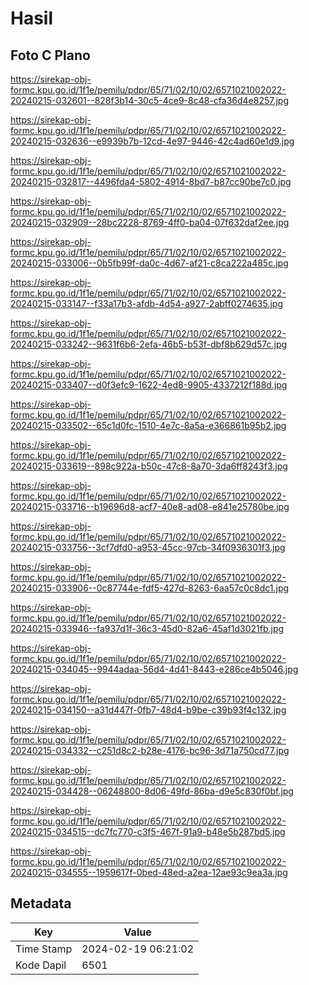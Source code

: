 # Hasil

## Foto C Plano

https://sirekap-obj-formc.kpu.go.id/1f1e/pemilu/pdpr/65/71/02/10/02/6571021002022-20240215-032601--828f3b14-30c5-4ce9-8c48-cfa36d4e8257.jpg

https://sirekap-obj-formc.kpu.go.id/1f1e/pemilu/pdpr/65/71/02/10/02/6571021002022-20240215-032636--e9939b7b-12cd-4e97-9446-42c4ad60e1d9.jpg

https://sirekap-obj-formc.kpu.go.id/1f1e/pemilu/pdpr/65/71/02/10/02/6571021002022-20240215-032817--4496fda4-5802-4914-8bd7-b87cc90be7c0.jpg

https://sirekap-obj-formc.kpu.go.id/1f1e/pemilu/pdpr/65/71/02/10/02/6571021002022-20240215-032909--28bc2228-8769-4ff0-ba04-07f632daf2ee.jpg

https://sirekap-obj-formc.kpu.go.id/1f1e/pemilu/pdpr/65/71/02/10/02/6571021002022-20240215-033006--0b5fb99f-da0c-4d67-af21-c8ca222a485c.jpg

https://sirekap-obj-formc.kpu.go.id/1f1e/pemilu/pdpr/65/71/02/10/02/6571021002022-20240215-033147--f33a17b3-afdb-4d54-a927-2abff0274635.jpg

https://sirekap-obj-formc.kpu.go.id/1f1e/pemilu/pdpr/65/71/02/10/02/6571021002022-20240215-033242--9631f6b6-2efa-46b5-b53f-dbf8b629d57c.jpg

https://sirekap-obj-formc.kpu.go.id/1f1e/pemilu/pdpr/65/71/02/10/02/6571021002022-20240215-033407--d0f3efc9-1622-4ed8-9905-4337212f188d.jpg

https://sirekap-obj-formc.kpu.go.id/1f1e/pemilu/pdpr/65/71/02/10/02/6571021002022-20240215-033502--65c1d0fc-1510-4e7c-8a5a-e366861b95b2.jpg

https://sirekap-obj-formc.kpu.go.id/1f1e/pemilu/pdpr/65/71/02/10/02/6571021002022-20240215-033619--898c922a-b50c-47c8-8a70-3da6ff8243f3.jpg

https://sirekap-obj-formc.kpu.go.id/1f1e/pemilu/pdpr/65/71/02/10/02/6571021002022-20240215-033716--b19696d8-acf7-40e8-ad08-e841e25780be.jpg

https://sirekap-obj-formc.kpu.go.id/1f1e/pemilu/pdpr/65/71/02/10/02/6571021002022-20240215-033756--3cf7dfd0-a953-45cc-97cb-34f0936301f3.jpg

https://sirekap-obj-formc.kpu.go.id/1f1e/pemilu/pdpr/65/71/02/10/02/6571021002022-20240215-033906--0c87744e-fdf5-427d-8263-6aa57c0c8dc1.jpg

https://sirekap-obj-formc.kpu.go.id/1f1e/pemilu/pdpr/65/71/02/10/02/6571021002022-20240215-033946--fa937d1f-36c3-45d0-82a6-45af1d3021fb.jpg

https://sirekap-obj-formc.kpu.go.id/1f1e/pemilu/pdpr/65/71/02/10/02/6571021002022-20240215-034045--9944adaa-56d4-4d41-8443-e286ce4b5046.jpg

https://sirekap-obj-formc.kpu.go.id/1f1e/pemilu/pdpr/65/71/02/10/02/6571021002022-20240215-034150--a31d447f-0fb7-48d4-b9be-c39b93f4c132.jpg

https://sirekap-obj-formc.kpu.go.id/1f1e/pemilu/pdpr/65/71/02/10/02/6571021002022-20240215-034332--c251d8c2-b28e-4176-bc96-3d71a750cd77.jpg

https://sirekap-obj-formc.kpu.go.id/1f1e/pemilu/pdpr/65/71/02/10/02/6571021002022-20240215-034428--06248800-8d06-49fd-86ba-d9e5c830f0bf.jpg

https://sirekap-obj-formc.kpu.go.id/1f1e/pemilu/pdpr/65/71/02/10/02/6571021002022-20240215-034515--dc7fc770-c3f5-467f-91a9-b48e5b287bd5.jpg

https://sirekap-obj-formc.kpu.go.id/1f1e/pemilu/pdpr/65/71/02/10/02/6571021002022-20240215-034555--1959617f-0bed-48ed-a2ea-12ae93c9ea3a.jpg


## Metadata

| Key        | Value               |
| ---------- | ------------------- |
| Time Stamp | 2024-02-19 06:21:02 |
| Kode Dapil | 6501                |




